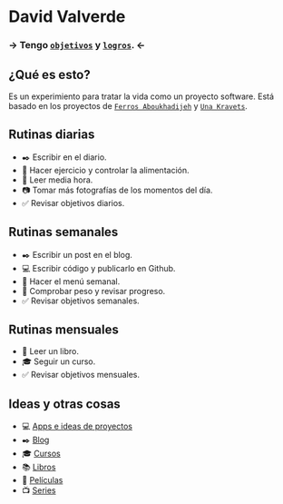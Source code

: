 # David Valverde

### → Tengo [`objetivos`](https://github.com/davidvalverde/life/issues?state=open) y [`logros`](https://github.com/davidvalverde/life/issues?state=closed). ←

## ¿Qué es esto?

Es un experimiento para tratar la vida como un proyecto software. Está basado en los proyectos de [`Ferros Aboukhadijeh`](https://github.com/ferros/Life) y [`Una Kravets`](https://github.com/una/personal-goals).

## Rutinas diarias

- :black_nib: Escribir en el diario.
- :muscle: Hacer ejercicio y controlar la alimentación.
- :book: Leer media hora.
- :camera: Tomar más fotografías de los momentos del día.
- :white_check_mark: Revisar objetivos diarios.

## Rutinas semanales

- :black_nib: Escribir un post en el blog.
- :computer: Escribir código y publicarlo en Github.
- :spaghetti: Hacer el menú semanal.
- :muscle: Comprobar peso y revisar progreso.
- :white_check_mark: Revisar objetivos semanales.

## Rutinas mensuales

- :book: Leer un libro.
- :mortar_board: Seguir un curso.
- :white_check_mark: Revisar objetivos mensuales.

## Ideas y otras cosas
                           
- :computer: [Apps e ideas de proyectos](content-list/project-ideas.md)                           
- :black_nib: [Blog](content-list/blog-ideas.md)                                     
- :mortar_board: [Cursos](content-list/courses.md)
- :books: [Libros](content-list/books.md)  
- :movie_camera: [Películas](content-list/movies.md)
- :tv: [Series](content-list/tv-shows.md)
